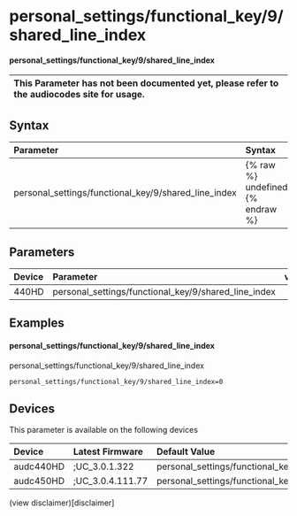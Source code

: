 ﻿---
description: personal_settings/functional_key/9/shared_line_index
search: false
---

# personal_settings/functional_key/9/shared_line_index

#### personal_settings/functional_key/9/shared_line_index


| This Parameter has not been documented yet, please refer to the audiocodes site for usage.  |
| :--- |

## Syntax
| Parameter | Syntax |
| :--- | :--- |
|personal_settings/functional_key/9/shared_line_index | {% raw %} undefined {% endraw %} |

## Parameters
|Device|Parameter|value|Description|
|:---|:---|:---|:---|
| 440HD | personal_settings/functional_key/9/shared_line_index |  |  |

## Examples
#### personal_settings/functional_key/9/shared_line_index

personal_settings/functional_key/9/shared_line_index

```
personal_settings/functional_key/9/shared_line_index=0
```

## Devices
This parameter is available on the following devices

| Device | Latest Firmware | Default Value |
|:---|:---|:---|
| audc440HD | ;UC_3.0.1.322 | personal_settings/functional_key/9/shared_line_index=0 
| audc450HD | ;UC_3.0.4.111.77 | personal_settings/functional_key/9/shared_line_index=0 

(view disclaimer)[disclaimer]
